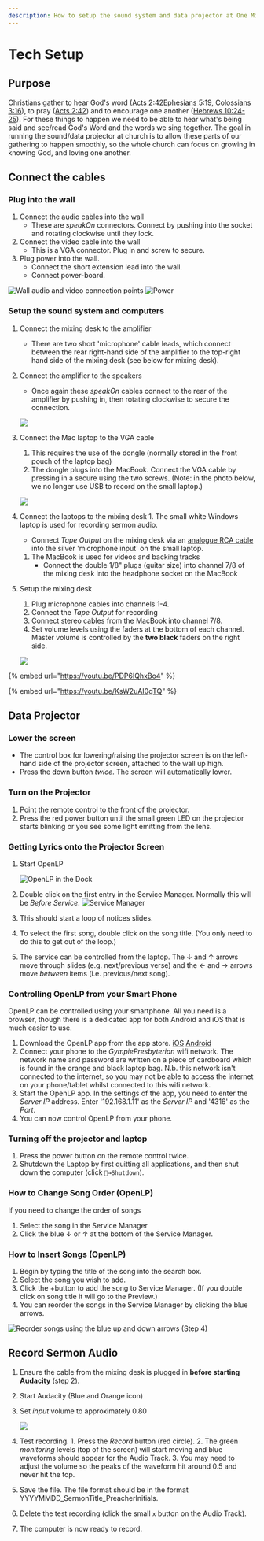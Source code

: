 ```yaml
---
description: How to setup the sound system and data projector at One Mile State School
---
```


# Tech Setup

## Purpose

Christians gather to hear God's word \([Acts 2:42](https://github.com/funkydan2/gympiepc-docs/tree/6a6000e8a23d5dcb5fd6983be9ecce0a8f230fda/ref.ly/acts2.42)[Ephesians 5:19](https://github.com/funkydan2/gympiepc-docs/tree/6a6000e8a23d5dcb5fd6983be9ecce0a8f230fda/ref.ly/eph5.19), [Colossians 3:16](https://github.com/funkydan2/gympiepc-docs/tree/6a6000e8a23d5dcb5fd6983be9ecce0a8f230fda/ref.ly/col3.16)\), to pray \([Acts 2:42](https://github.com/funkydan2/gympiepc-docs/tree/6a6000e8a23d5dcb5fd6983be9ecce0a8f230fda/ref.ly/acts2.42)\) and to encourage one another \([Hebrews 10:24-25](https://github.com/funkydan2/gympiepc-docs/tree/6a6000e8a23d5dcb5fd6983be9ecce0a8f230fda/ref.ly/heb10.24-25)\). For these things to happen we need to be able to hear what's being said and see/read God's Word and the words we sing together. The goal in running the sound/data projector at church is to allow these parts of our gathering to happen smoothly, so the whole church can focus on growing in knowing God, and loving one another.

## Connect the cables

### Plug into the wall

1. Connect the audio cables into the wall
   * These are _speakOn_ connectors. Connect by pushing into the socket and rotating clockwise until they lock.
2. Connect the video cable into the wall
   * This is a VGA connector. Plug in and screw to secure.
3. Plug power into the wall.
   * Connect the short extension lead into the wall.
   * Connect power-board.

![Wall audio and video connection points](../.gitbook/assets/wall-setup.jpg) ![Power](../.gitbook/assets/power.jpg)

### Setup the sound system and computers

1. Connect the mixing desk to the amplifier
   * There are two short 'microphone' cable leads, which connect between the rear right-hand side of the amplifier to the top-right hand side of the mixing desk \(see below for mixing desk\).
2. Connect the amplifier to the speakers

   * Once again these _speakOn_ cables connect to the rear of the amplifier by pushing in, then rotating clockwise to secure the connection.

   ![](../.gitbook/assets/amplifier-back.jpg)

3. Connect the Mac laptop to the VGA cable

   1. This requires the use of the dongle \(normally stored in the front pouch of the laptop bag\)
   2. The dongle plugs into the MacBook. Connect the VGA cable by pressing in a secure using the two screws. \(Note: in the photo below, we no longer use USB to record on the small laptop.\)

   ![](../.gitbook/assets/computer-setup-projector.jpg)

4. Connect the laptops to the mixing desk 1. The small white Windows laptop is used for recording sermon audio.
   * Connect _Tape Output_ on the mixing desk via an [analogue RCA cable](https://www.cablewholesale.com/products/audio-video-products/audio-video-cables/product-2rca-ste-1.php) into the silver 'microphone input' on the small laptop.

   1. The MacBook is used for videos and backing tracks
      * Connect the double 1/8" plugs \(guitar size\) into channel 7/8 of the mixing desk into the headphone socket on the MacBook 
5. Setup the mixing desk

   1. Plug microphone cables into channels 1-4.
   2. Connect the _Tape Output_ for recording
   3. Connect stereo cables from the MacBook into channel 7/8.
   4. Set volume levels using the faders at the bottom of each channel. Master volume is controlled by the **two black** faders on the right side.

   ![](../.gitbook/assets/mixer.jpg)

{% embed url="https://youtu.be/PDP6IQhxBo4" %}

{% embed url="https://youtu.be/KsW2uAI0gTQ" %}

## Data Projector

### Lower the screen

* The control box for lowering/raising the projector screen is on the left-hand side of the projector screen, attached to the wall up high.
* Press the down button _twice_. The screen will automatically lower.

### Turn on the Projector

1. Point the remote control to the front of the projector.
2. Press the red power button until the small green LED on the projector starts blinking or you see some light emitting from the lens.

### Getting Lyrics onto the Projector Screen

1. Start OpenLP

   ![OpenLP in the Dock](../.gitbook/assets/dock-openlp.png)

2. Double click on the first entry in the Service Manager. Normally this will be _Before Service_. ![Service Manager](../.gitbook/assets/openlp-service-manager.png)
3. This should start a loop of notices slides.
4. To select the first song, double click on the song title. \(You only need to do this to get out of the loop.\)
5. The service can be controlled from the laptop. The ↓ and ↑ arrows move through slides \(e.g. next/previous verse\) and the ← and → arrows move _between_ items \(i.e. previous/next song\).

### Controlling OpenLP from your Smart Phone

OpenLP can be controlled using your smartphone. All you need is a browser, though there is a dedicated app for both Android and iOS that is much easier to use.

1. Download the OpenLP app from the app store. [iOS](https://itunes.apple.com/us/app/openlp-remote/id1096218725?mt=8) [Android](https://play.google.com/store/apps/details?id=org.openlp.android2)
2. Connect your phone to the _GympiePresbyterian_ wifi network. The network name and password are written on a piece of cardboard which is found in the orange and black laptop bag. N.b. this network isn't connected to the internet, so you may not be able to access the internet on your phone/tablet whilst connected to this wifi network.
3. Start the OpenLP app. In the settings of the app, you need to enter the _Server IP_ address. Enter '192.168.1.11' as the _Server IP_ and '4316' as the _Port_.
4. You can now control OpenLP from your phone.

### Turning off the projector and laptop

1. Press the power button on the remote control twice.
2. Shutdown the Laptop by first quitting all applications, and then shut down the computer \(click `→Shutdown`\).

### How to Change Song Order \(OpenLP\)

If you need to change the order of songs

1. Select the song in the Service Manager
2. Click the blue ↓ or ↑ at the bottom of the Service Manager.

### How to Insert Songs \(OpenLP\)

1. Begin by typing the title of the song into the search box.
2. Select the song you wish to add.
3. Click the +button to add the song to Service Manager. \(If you double click on song title it will go to the Preview.\)
4. You can reorder the songs in the Service Manager by clicking the blue arrows.

![Reorder songs using the blue up and down arrows \(Step 4\)](../.gitbook/assets/reorder-songs.jpg)

## Record Sermon Audio

1. Ensure the cable from the mixing desk is plugged in **before starting Audacity** \(step 2\).
2. Start Audacity \(Blue and Orange icon\)
3. Set _input_ volume to approximately 0.80

   ![](../.gitbook/assets/audacity-input.png)

4. Test recording. 1. Press the _Record_ button \(red circle\). 2. The green _monitoring_ levels \(top of the screen\) will start moving and blue waveforms should appear for the Audio Track. 3. You may need to adjust the volume so the peaks of the waveform hit around 0.5 and never hit the top.
5. Save the file. The file format should be in the format YYYYMMDD\_SermonTitle\_PreacherInitials.
6. Delete the test recording \(click the small `x` button on the Audio Track\).
7. The computer is now ready to record.

